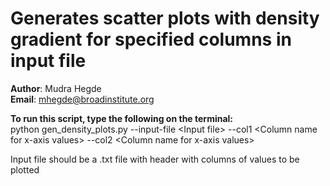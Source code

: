 # Generates scatter plots with density gradient for specified columns in input file
<b>Author</b>: Mudra Hegde  
<b>Email</b>: mhegde@broadinstitute.org  

<b>To run this script, type the following on the terminal:</b>  
python gen_density_plots.py --input-file \<Input file\> --col1 \<Column name for x-axis values\> --col2 \<Column name for x-axis values\>

Input file should be a .txt file with header with columns of values to be plotted